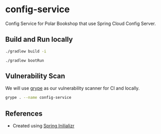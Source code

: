 # config-service

Config Service for Polar Bookshop that use Spring Cloud Config Server.

## Build and Run locally

```bash
./gradlew build -i
```

```
./gradlew bootRun
```

## Vulnerability Scan

We will use [grype](https://github.com/anchore/grype) as our vulnerability scanner for CI and locally.

```bash
grype . --name config-service
```

## References

* Created
  using [Spring Inilializr](https://start.spring.io/#!type=gradle-project&language=java&platformVersion=3.5.5&packaging=jar&jvmVersion=24&groupId=com.github.polar&artifactId=config-service&name=config-service&description=Config%20Service%20for%20Polar%20Bookshop%20&packageName=com.github.polar.configservice&dependencies=cloud-config-server)


